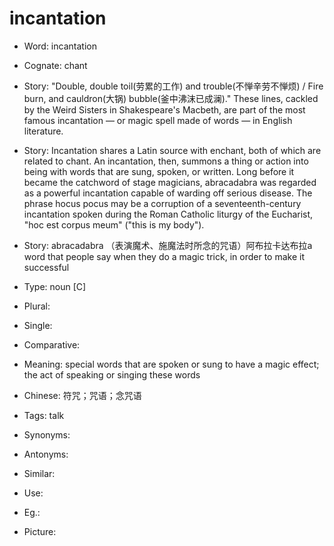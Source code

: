 # incantation

- Word: incantation
- Cognate: chant
- Story: "Double, double toil(劳累的工作) and trouble(不惮辛劳不惮烦) / Fire burn, and cauldron(大锅) bubble(釜中沸沫已成澜)." These lines, cackled by the Weird Sisters in Shakespeare's Macbeth, are part of the most famous incantation — or magic spell made of words — in English literature.
- Story: Incantation shares a Latin source with enchant, both of which are related to chant. An incantation, then, summons a thing or action into being with words that are sung, spoken, or written. Long before it became the catchword of stage magicians, abracadabra was regarded as a powerful incantation capable of warding off serious disease. The phrase hocus pocus may be a corruption of a seventeenth-century incantation spoken during the Roman Catholic liturgy of the Eucharist, "hoc est corpus meum" ("this is my body").
- Story: abracadabra （表演魔术、施魔法时所念的咒语）阿布拉卡达布拉a word that people say when they do a magic trick, in order to make it successful

- Type: noun [C]
- Plural: 
- Single: 
- Comparative: 
- Meaning: special words that are spoken or sung to have a magic effect; the act of speaking or singing these words
- Chinese: 符咒；咒语；念咒语
- Tags: talk
- Synonyms: 
- Antonyms: 
- Similar: 
- Use: 
- Eg.: 
- Picture: 

